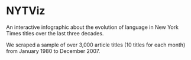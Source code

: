 NYTViz
======

An interactive infographic about the evolution of language in New York Times titles over the last three decades.

We scraped a sample of over 3,000 article titles (10 titles for each month) from January 1980 to December 2007.
